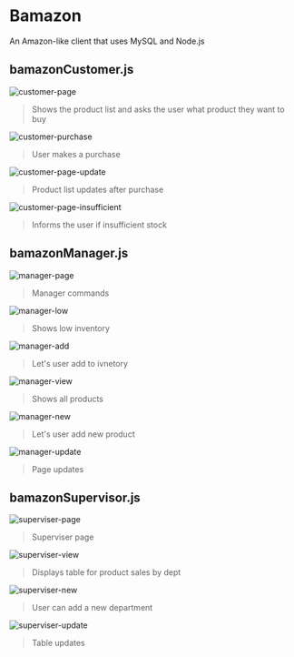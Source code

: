 # Bamazon
An Amazon-like client that uses MySQL and Node.js

## bamazonCustomer.js


![customer-page](/images/customer-page.PNG)
> Shows the product list and asks the user what product they want to buy


![customer-purchase](/images/customer-purchase.PNG)
> User makes a purchase


![customer-page-update](/images/customer-page-update.PNG)
> Product list updates after purchase


![customer-page-insufficient](/images/customer-page-insufficient.PNG)
> Informs the user if insufficient stock


## bamazonManager.js

![manager-page](/images/manager-page.PNG)
> Manager commands


![manager-low](/images/manager-low.PNG)
> Shows low inventory


![manager-add](/images/manager-add.PNG)
> Let's user add to ivnetory


![manager-view](/images/manager-view.PNG)
> Shows all products


![manager-new](/images/manager-new.PNG)
> Let's user add new product


![manager-update](/images/manager-update.PNG)
> Page updates


## bamazonSupervisor.js

![superviser-page](/images/superviser-page.PNG)
> Superviser page


![superviser-view](/images/superviser-view.PNG)
> Displays table for product sales by dept


![superviser-new](/images/superviser-new.PNG)
> User can add a new department


![superviser-update](/images/superviser-update.PNG)
> Table updates


